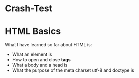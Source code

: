 # Crash-Test
<!DOCTYPE html>
<html>
  <head>
    <meta charset="utf-8">
    <title>Crash Test HTML</title>
  </head> 
  <body>
    <h1>HTML Basics</h1>
      <p>What I have learned so far about HTML is:</p>
    <ul>
      <li> What an element is </li>
      <li> How to open and close <b> tags </b> </li>
      <li> What a body and a head is </li>
      <li> What the purpose of the meta charset utf-8 and doctype is </li>
    </ul>
  </body>
</html>
